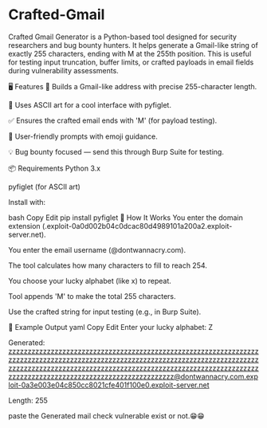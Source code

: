 # Crafted-Gmail

Crafted Gmail Generator is a Python-based tool designed for security researchers and bug bounty hunters. It helps generate a Gmail-like string of exactly 255 characters, ending with M at the 255th position. This is useful for testing input truncation, buffer limits, or crafted payloads in email fields during vulnerability assessments.

🖥️ Features
🧱 Builds a Gmail-like address with precise 255-character length.

🎨 Uses ASCII art for a cool interface with pyfiglet.

✅ Ensures the crafted email ends with 'M' (for payload testing).

🐍 User-friendly prompts with emoji guidance.

💡 Bug bounty focused — send this through Burp Suite for testing.

📦 Requirements
Python 3.x

pyfiglet (for ASCII art)

Install with:

bash
Copy
Edit
pip install pyfiglet
🚀 How It Works
You enter the domain extension (.exploit-0a0d002b04c0dcac80d4989101a200a2.exploit-server.net).

You enter the email username (@dontwannacry.com).

The tool calculates how many characters to fill to reach 254.

You choose your lucky alphabet (like x) to repeat.

Tool appends 'M' to make the total 255 characters.

Use the crafted string for input testing (e.g., in Burp Suite).

🧪 Example Output
yaml
Copy
Edit
Enter your lucky alphabet: Z

Generated:
zzzzzzzzzzzzzzzzzzzzzzzzzzzzzzzzzzzzzzzzzzzzzzzzzzzzzzzzzzzzzzzzzzzzzzzzzzzzzzzzzzzzzzzzzzzzzzzzzzzzzzzzzzzzzzzzzzzzzzzzzzzzzzzzzzzzzzzzzzzzzzzzzzzzzzzzzzzzzzzzzzzzzzzzzzzzzzzzzzzzzzzzzzzzzzzzzzzzzzzzzzzzzzzzzzzzzzzzzzzzzzzzzzzzzzzzzzzzzz@dontwannacry.com.exploit-0a3e003e04c850cc8021cfe401f100e0.exploit-server.net

Length: 255

paste the Generated mail check vulnerable exist or not.😁😁
